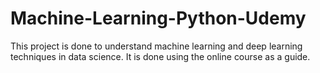 # Machine-Learning-Python-Udemy
This project is done to understand machine learning and deep learning techniques in data science. It is done using the online course as a guide. 
